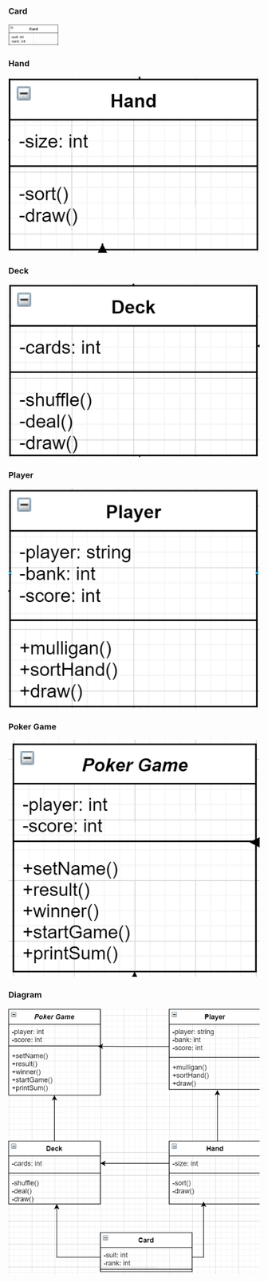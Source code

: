### Card
<img src=https://github.com/kmcx31/2143-OOP-McNeil/blob/master/Assignments/H04/Card.png width="100">

### Hand
<img src="https://github.com/kmcx31/2143-OOP-McNeil/blob/master/Assignments/H04/Hand.png">

### Deck
<img src="https://github.com/kmcx31/2143-OOP-McNeil/blob/master/Assignments/H04/Deck.png">

### Player
<img src="https://github.com/kmcx31/2143-OOP-McNeil/blob/master/Assignments/H04/Player.png">

### Poker Game
<img src="https://github.com/kmcx31/2143-OOP-McNeil/blob/master/Assignments/H04/PokerGame.png">

### Diagram
<img src="https://github.com/kmcx31/2143-OOP-McNeil/blob/master/Assignments/H04/Diagram.png">
